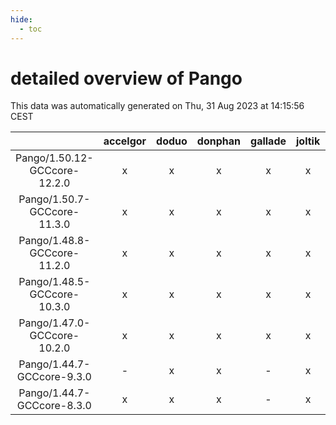 ```yaml
---
hide:
  - toc
---
```


detailed overview of Pango
==========================


This data was automatically generated on Thu, 31 Aug 2023 at 14:15:56 CEST  

| |accelgor|doduo|donphan|gallade|joltik|skitty|swalot|victini|
| :---: | :---: | :---: | :---: | :---: | :---: | :---: | :---: | :---: |
|Pango/1.50.12-GCCcore-12.2.0|x|x|x|x|x|x|x|x|
|Pango/1.50.7-GCCcore-11.3.0|x|x|x|x|x|x|x|x|
|Pango/1.48.8-GCCcore-11.2.0|x|x|x|x|x|x|x|x|
|Pango/1.48.5-GCCcore-10.3.0|x|x|x|x|x|x|x|x|
|Pango/1.47.0-GCCcore-10.2.0|x|x|x|x|x|x|x|x|
|Pango/1.44.7-GCCcore-9.3.0|-|x|x|-|x|x|x|x|
|Pango/1.44.7-GCCcore-8.3.0|x|x|x|-|x|x|x|x|
